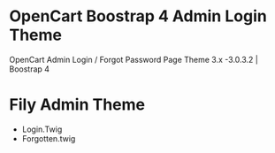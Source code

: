 # OpenCart Boostrap 4 Admin Login Theme
OpenCart Admin Login / Forgot Password Page Theme 3.x -3.0.3.2 | Boostrap 4

# Fily Admin Theme

- Login.Twig
- Forgotten.twig
